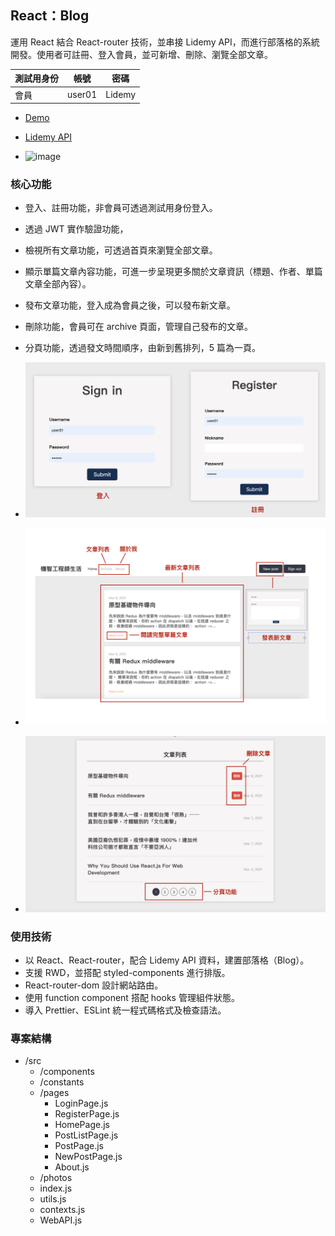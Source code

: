 ## React：Blog
運用 React 結合 React-router 技術，並串接 Lidemy API，而進行部落格的系統開發。使用者可註冊、登入會員，並可新增、刪除、瀏覽全部文章。

| 測試用身份 | 帳號 | 密碼 |
|----------|------|-----|
| 會員 | user01 | Lidemy |

- [Demo](https://sophiebetough.github.io/react-blog/)
- [Lidemy API](https://github.com/Lidemy/lidemy-student-json-api-server)

- ![image](https://github.com/sophiebetough/react-blog/blob/main/public/react-blog-demo.gif)


### 核心功能
- 登入、註冊功能，非會員可透過測試用身份登入。
- 透過 JWT 實作驗證功能，
- 檢視所有文章功能，可透過首頁來瀏覽全部文章。
- 顯示單篇文章內容功能，可進一步呈現更多關於文章資訊（標題、作者、單篇文章全部內容）。
- 發布文章功能，登入成為會員之後，可以發布新文章。
- 刪除功能，會員可在 archive 頁面，管理自己發布的文章。
- 分頁功能，透過發文時間順序，由新到舊排列，5 篇為一頁。

- ![image](https://github.com/sophiebetough/react-blog/blob/main/public/sing-in-and-out.png)
- ![image](https://github.com/sophiebetough/react-blog/blob/main/public/homepage-demo.png)
- ![image](https://github.com/sophiebetough/react-blog/blob/main/public/pagelist-demo.png)

### 使用技術
- 以 React、React-router，配合 Lidemy API 資料，建置部落格（Blog）。
- 支援 RWD，並搭配 styled-components 進行排版。
- React-router-dom 設計網站路由。
- 使用 function component 搭配 hooks 管理組件狀態。
- 導入 Prettier、ESLint 統一程式碼格式及檢查語法。


### 專案結構
- /src
    - /components
    - /constants
    - /pages
        - LoginPage.js
        - RegisterPage.js
        - HomePage.js
        - PostListPage.js
        - PostPage.js
        - NewPostPage.js
        - About.js
    - /photos
    - index.js
    - utils.js
    - contexts.js
    - WebAPI.js
